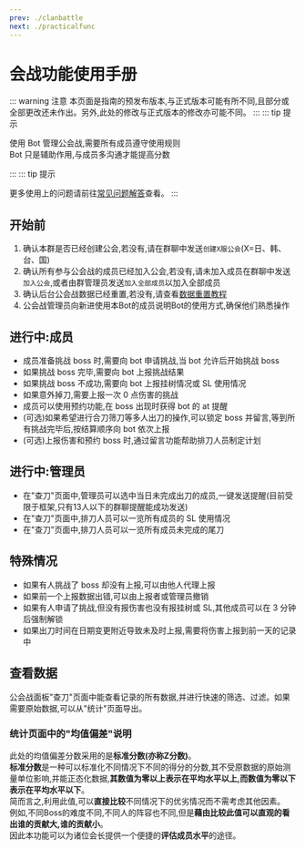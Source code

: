 ```yaml
---
prev: ./clanbattle
next: ./practicalfunc
---
```

# 会战功能使用手册
::: warning 注意
本页面是指南的预发布版本,与正式版本可能有所不同,且部分或全部更改还未作出。另外,此处的修改与正式版本的修改亦可能不同。
:::
::: tip 提示

使用 Bot 管理公会战,需要所有成员遵守使用规则  
Bot 只是辅助作用,与成员多沟通才能提高分数

:::
::: tip 提示

更多使用上的问题请前往[常见问题解答](/guide/commonquestion)查看。
:::

## 开始前

1. 确认本群是否已经创建公会,若没有,请在群聊中发送`创建X服公会`(X=日、韩、台、国)
1. 确认所有参与公会战的成员已经加入公会,若没有,请未加入成员在群聊中发送`加入公会`,或者由群管理员发送`加入全部成员`以加入全部成员
1. 确认后台公会战数据已经重置,若没有,请查看[数据重置教程](/guide/commonquestion.html#_3-%E5%A6%82%E4%BD%95%E9%87%8D%E7%BD%AE%E6%95%B0%E6%8D%AE%E3%80%81%E8%B0%83%E6%95%B4%E8%A1%80%E9%87%8F%E5%92%8C%E5%88%A0%E9%99%A4%E6%88%90%E5%91%98)
1. 公会战管理员向新进使用本Bot的成员说明Bot的使用方式,确保他们熟悉操作

## 进行中:成员

- 成员准备挑战 boss 时,需要向 bot 申请挑战,当 bot 允许后开始挑战 boss
- 如果挑战 boss 完毕,需要向 bot 上报挑战结果
- 如果挑战 boss 不成功,需要向 bot 上报挂树情况或 SL 使用情况
- 如果意外掉刀,需要上报一次 0 点伤害的挑战
- 成员可以使用预约功能,在 boss 出现时获得 bot 的 at 提醒
- (可选)如果希望进行合刀筛刀等多人出刀的操作,可以锁定 boss 并留言,等到所有挑战完毕后,按结算顺序向 bot 依次上报
- (可选)上报伤害和预约 boss 时,通过留言功能帮助排刀人员制定计划

## 进行中:管理员

- 在"查刀"页面中,管理员可以选中当日未完成出刀的成员,一键发送提醒(目前受限于框架,只有13人以下的群聊提醒能成功发送)
- 在"查刀"页面中,排刀人员可以一览所有成员的 SL 使用情况
- 在"查刀"页面中,排刀人员可以一览所有成员未完成的尾刀

## 特殊情况

- 如果有人挑战了 boss 却没有上报,可以由他人代理上报
- 如果前一个上报数据出错,可以由上报者或管理员撤销
- 如果有人申请了挑战,但没有报伤害也没有报挂树或 SL,其他成员可以在 3 分钟后强制解锁
- 如果出刀时间在日期变更附近导致未及时上报,需要将伤害上报到前一天的记录中

## 查看数据

公会战面板"查刀"页面中能查看记录的所有数据,并进行快速的筛选、过滤。如果需要原始数据,可以从"统计"页面导出。

### 统计页面中的"均值偏差"说明
此处的均值偏差分数采用的是<b>标准分数(亦称Z分数)</b>。  
<b>标准分数</b>是一种可以标准化不同情况下不同的得分的分数,其不受原数据的原始测量单位影响,并能正态化数据,<b>其数值为零以上表示在平均水平以上,而数值为零以下表示在平均水平以下</b>。   
简而言之,利用此值,可以<b>直接比较</b>不同情况下的优劣情况而不需考虑其他因素。  
例如,不同Boss的难度不同,不同人的阵容也不同,但是<b>藉由比较此值可以直观的看出谁的贡献大,谁的贡献小</b>。  
因此本功能可以为诸位会长提供一个便捷的<b>评估成员水平</b>的途径。